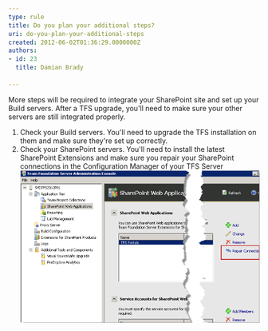 ```yaml
---
type: rule
title: Do you plan your additional steps?
uri: do-you-plan-your-additional-steps
created: 2012-06-02T01:36:29.0000000Z
authors:
- id: 23
  title: Damian Brady

---
```


 ​More steps will be required to integrate your SharePoint site and set up your Build servers. 
​After a TFS upgrade, you'll need to make sure your other servers are still integrated properly.

1. Check your Build servers. You'll need to upgrade the TFS installation on them and make sure they're set up correctly.
2. Check your SharePoint servers.  You'll need to install the latest SharePoint Extensions and make sure you repair your SharePoint connections in the Configuration Manager of your TFS Server
![sharepoint_repair.png](sharepoint_repair.png)


